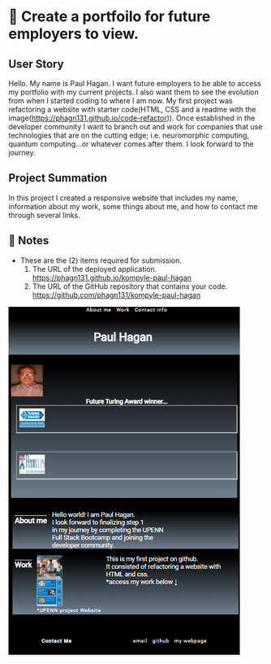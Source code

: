 # 📖 Create a portfoilo for future employers to view.

## User Story

Hello. My name is Paul Hagan.
I want future employers to be able to access my portfolio with my current projects. I also want them to see the evolution from when I started coding to where I am now. My first project was refactoring a website with starter code(HTML, CSS and a readme with the image(https://phagn131.github.io/code-refactor)). Once established in the developer community I want to branch out and work for companies that use technologies that are on the cutting edge; i.e. neuromorphic computing, quantum computing...or whatever comes after them. I look forward to the journey.

## Project Summation
In this project I created a 
responsive website that includes my name, information about my work, some things about me, and how to contact me through several links. 

## 📝 Notes

- These are the (2) items required for submission.
  1.  The URL of the deployed application. 
      https://phagn131.github.io/kompyle-paul-hagan
  2.  The URL of the GitHub repository that contains your code. 
      https://github.com/phagn131/kompyle-paul-hagan


![Paul Hagan portfolio webpage.](/assets/images/kompyle-paul-hagan-screenshot.png)